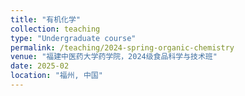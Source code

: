```yaml
---
title: "有机化学"
collection: teaching
type: "Undergraduate course"
permalink: /teaching/2024-spring-organic-chemistry
venue: "福建中医药大学药学院，2024级食品科学与技术班"
date: 2025-02
location: "福州, 中国"
---
```

